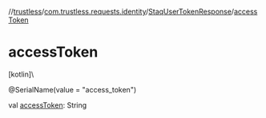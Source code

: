 //[trustless](../../../index.md)/[com.trustless.requests.identity](../index.md)/[StaqUserTokenResponse](index.md)/[accessToken](access-token.md)

# accessToken

[kotlin]\

@SerialName(value = &quot;access_token&quot;)

val [accessToken](access-token.md): String
